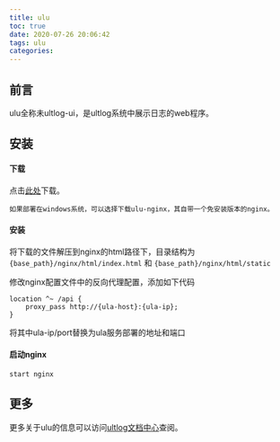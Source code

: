```yaml
---
title: ulu
toc: true
date: 2020-07-26 20:06:42
tags: ulu
categories: 
---
```

## 前言

ulu全称未ultlog-ui，是ultlog系统中展示日志的web程序。

## 安装

#### 下载
点击[此处](https://github.com/ultlog/ulu/releases)下载。

``如果部署在windows系统，可以选择下载ulu-nginx，其自带一个免安装版本的nginx。``

#### 安装
将下载的文件解压到nginx的html路径下，目录结构为
``{base_path}/nginx/html/index.html`` 和 ``{base_path}/nginx/html/static``

修改nginx配置文件中的反向代理配置，添加如下代码
````
location ^~ /api {
    proxy_pass http://{ula-host}:{ula-ip};
}
````
将其中ula-ip/port替换为ula服务部署的地址和端口

#### 启动nginx
````shell
start nginx
````

## 更多
更多关于ulu的信息可以访问[ultlog文档中心](http://ultlog.com)查阅。
